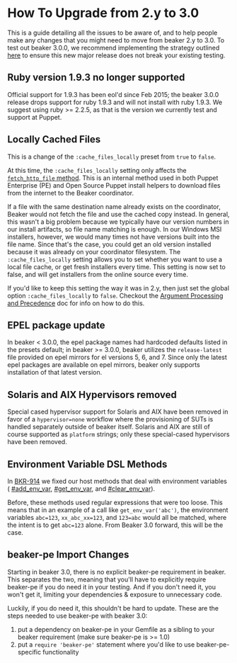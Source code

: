 # How To Upgrade from 2.y to 3.0

This is a guide detailing all the issues to be aware of, and to help people make
any changes that you might need to move from beaker 2.y to 3.0. To test out 
beaker 3.0.0, we recommend implementing the strategy outlined [here](test_arbitrary_beaker_versions.md) 
to ensure this new major release does not break your existing testing.

## Ruby version 1.9.3 no longer supported

Official support for 1.9.3 has been eol'd since Feb 2015; the beaker 3.0.0 release
drops support for ruby 1.9.3 and will not install with ruby 1.9.3. We suggest using
ruby >= 2.2.5, as that is the version we currently test and support at Puppet.

## Locally Cached Files

This is a change of the `:cache_files_locally` preset from `true` to `false`.

At this time, the `:cache_files_locally` setting only affects the
[`fetch_http_file` method](https://github.com/puppetlabs/beaker/blob/master/lib/beaker/dsl/helpers/web_helpers.rb#L44).
This is an internal method used in both Puppet Enterprise (PE) and Open Source
Puppet install helpers to download files from the internet to the Beaker
coordinator.

If a file with the same destination name already exists on the coordinator,
Beaker would not fetch the file and use the cached copy instead. In general,
this wasn't a big problem because we typically have our version numbers in our
install artifacts, so file name matching is enough. In our Windows MSI
installers, however, we would many times not have versions built into the file
name. Since that's the case, you could get an old version installed because it
was already on your coordinator filesystem. The `:cache_files_locally` setting
allows you to set whether you want to use a local file cache, or get fresh
installers every time. This setting is now set to false, and will get installers
from the online source every time.

If you'd like to keep this setting the way it was in 2.y, then just set the
global option `:cache_files_locally` to `false`. Checkout the
[Argument Processing and Precedence](../concepts/argument_processing_and_precedence.md)
doc for info on how to do this.

## EPEL package update

In beaker < 3.0.0, the epel package names had hardcoded defaults listed in the 
presets default; in beaker >= 3.0.0, beaker utilizes the `release-latest` file
provided on epel mirrors for el versions 5, 6, and 7. Since only the latest epel
packages are available on epel mirrors, beaker only supports installation of 
that latest version.

## Solaris and AIX Hypervisors removed

Special cased hypervisor support for Solaris and AIX have been removed in favor
of a `hypervisor=none` workflow where the provisioning of SUTs is handled separately
outside of beaker itself. Solaris and AIX are still of course supported as `platform`
strings; only these special-cased hypervisors have been removed.

## Environment Variable DSL Methods

In [BKR-914](https://tickets.puppetlabs.com/browse/BKR-914) we fixed our host
methods that deal with environment variables (
[#add_env_var](http://www.rubydoc.info/github/puppetlabs/beaker/Unix/Exec#add_env_var-instance_method),
[#get_env_var](http://www.rubydoc.info/github/puppetlabs/beaker/Unix/Exec#get_env_var-instance_method),
and
[#clear_env_var](http://www.rubydoc.info/github/puppetlabs/beaker/Unix/Exec#clear_env_var-instance_method)).

Before, these methods used regular expressions that were too loose. This means
that in an example of a call like `get_env_var('abc')`, the environment variables
`abc=123`, `xx_abc_xx=123`, and `123=abc` would all be matched, where the intent
is to get `abc=123` alone. From Beaker 3.0 forward, this will be the case.

## beaker-pe Import Changes

Starting in beaker 3.0, there is no explicit beaker-pe requirement in beaker. This
separates the two, meaning that you'll have to explicitly require beaker-pe if you
do need it in your testing. And if you don't need it, you won't get it, limiting
your dependencies & exposure to unnecessary code.

Luckily, if you do need it, this shouldn't be hard to update. These are the steps
needed to use beaker-pe with beaker 3.0:

1. put a dependency on beaker-pe in your Gemfile as a sibling to your beaker
  requirement (make sure beaker-pe is >= 1.0)
2. put a `require 'beaker-pe'` statement where you'd like to use beaker-pe-specific
  functionality
